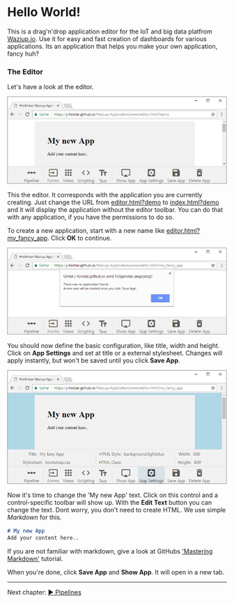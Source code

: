 # Hello World!

This is a drag'n'drop application editor for the IoT and big data platfrom [Waziup.io](http://www.waziup.io/).
Use it for easy and fast creation of dashboards for various applications. Its an application that helps you make your own application, fancy huh?

### The Editor

Let's have a look at the editor.

[![Basic Editor](img/basic.png)](https://j-forster.github.io/Waziup-Application/www/editor.html?demo)

This the editor. It corresponds with the application you are currently creating. Just change the URL from [editor.html?demo](https://j-forster.github.io/Waziup-Application/www/editor.html?demo) to [index.html?demo](https://j-forster.github.io/Waziup-Application/www/index.html?demo) and it will display the application without the editor toolbar. You can do that with any application, if you have the permissions to do so.

To create a new application, start with a new name like [editor.html?my_fancy_app](https://j-forster.github.io/Waziup-Application/www/editor.html?my_fancy_app). Click **OK** to continue.

![Basic Editor](img/new_app.png)

You should now define the basic configuration, like title, width and height. Click on **App Settings** and set at title or a external stylesheet. Changes will apply instantly, but won't be saved until you click **Save App**.

![Basic App](img/app_basic.png)

Now it's time to change the 'My new App' text. Click on this control and a control-specific toolbar will show up. With the **Edit Text** button you can change the text. Dont worry, you don't need to create HTML. We use simple *Markdown* for this.

```markdown
# My new App
Add your content here..

```

If you are not familiar with markdown, give a look at GitHubs ['Mastering Markdown'](https://guides.github.com/features/mastering-markdown/) tutorial.

When you're done, click **Save App** and **Show App**. It will open in a new tab.

---------------------------------

Next chapter: [▶ Pipelines](pipeline.md)
